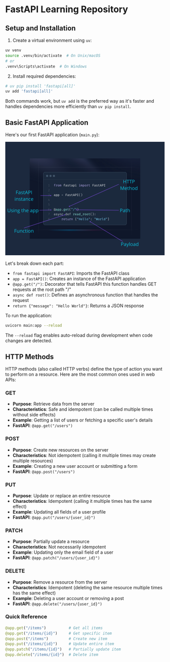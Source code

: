 # FastAPI Learning Repository

## Setup and Installation

1. Create a virtual environment using `uv`:

```bash
uv venv
source .venv/bin/activate  # On Unix/macOS
# or
.venv\Scripts\activate  # On Windows
```

2. Install required dependencies:

```bash
# uv pip install 'fastapi[all]'
uv add 'fastapi[all]'
```

Both commands work, but `uv add` is the preferred way as it's faster and handles dependencies more efficiently than `uv pip install`.

## Basic FastAPI Application

Here's our first FastAPI application (`main.py`):

![payload](docs/image.png)

Let's break down each part:

- `from fastapi import FastAPI`: Imports the FastAPI class
- `app = FastAPI()`: Creates an instance of the FastAPI application
- `@app.get("/")`: Decorator that tells FastAPI this function handles GET requests at the root path "/"
- `async def root()`: Defines an asynchronous function that handles the request
- `return {"message": "Hello World"}`: Returns a JSON response

To run the application:

```bash
uvicorn main:app --reload
```

The `--reload` flag enables auto-reload during development when code changes are detected.

## HTTP Methods

HTTP methods (also called HTTP verbs) define the type of action you want to perform on a resource. Here are the most common ones used in web APIs:

### GET
- **Purpose**: Retrieve data from the server
- **Characteristics**: Safe and idempotent (can be called multiple times without side effects)
- **Example**: Getting a list of users or fetching a specific user's details
- **FastAPI**: `@app.get("/users")`

### POST
- **Purpose**: Create new resources on the server
- **Characteristics**: Not idempotent (calling it multiple times may create multiple resources)
- **Example**: Creating a new user account or submitting a form
- **FastAPI**: `@app.post("/users")`

### PUT
- **Purpose**: Update or replace an entire resource
- **Characteristics**: Idempotent (calling it multiple times has the same effect)
- **Example**: Updating all fields of a user profile
- **FastAPI**: `@app.put("/users/{user_id}")`

### PATCH
- **Purpose**: Partially update a resource
- **Characteristics**: Not necessarily idempotent
- **Example**: Updating only the email field of a user
- **FastAPI**: `@app.patch("/users/{user_id}")`

### DELETE
- **Purpose**: Remove a resource from the server
- **Characteristics**: Idempotent (deleting the same resource multiple times has the same effect)
- **Example**: Deleting a user account or removing a post
- **FastAPI**: `@app.delete("/users/{user_id}")`

### Quick Reference
```python
@app.get("/items")          # Get all items
@app.get("/items/{id}")     # Get specific item
@app.post("/items")         # Create new item
@app.put("/items/{id}")     # Update entire item
@app.patch("/items/{id}")   # Partially update item
@app.delete("/items/{id}")  # Delete item
```

